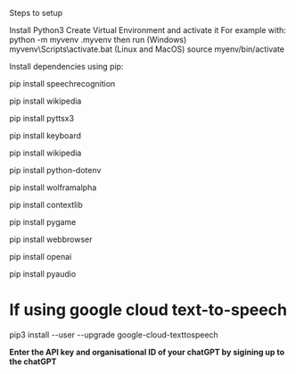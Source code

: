 Steps to setup

Install Python3
Create Virtual Environment and activate it
For example with: 
python -m myvenv .myvenv 
then run 
(Windows) myvenv\Scripts\activate.bat
(Linux and MacOS) source myenv/bin/activate

Install dependencies using pip:

pip install speechrecognition

pip install wikipedia

pip install pyttsx3

pip install keyboard

pip install wikipedia

pip install python-dotenv

pip install wolframalpha

pip install contextlib

pip install pygame

pip install webbrowser

pip install openai

pip install pyaudio

# If using google cloud text-to-speech
pip3 install --user --upgrade google-cloud-texttospeech

**Enter the API key and organisational ID of your chatGPT by sigining up to the chatGPT** 



